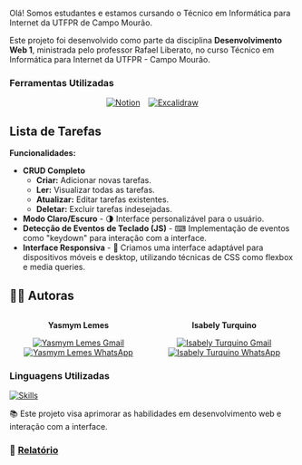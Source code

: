 <p align="baseline">Olá! Somos estudantes e estamos cursando o Técnico em Informática para Internet 
  da UTFPR de Campo Mourão.</p>

<p align="baseline">Este projeto foi desenvolvido como parte da disciplina <strong>Desenvolvimento Web 1</strong>, ministrada pelo professor Rafael Liberato, no curso Técnico em Informática para Internet da UTFPR - Campo Mourão.</p>

<h3 align="baseline">Ferramentas Utilizadas</h3>
<div style="display: flex; justify-content: center; gap: 15px;">
  <a href="https://www.notion.so" target="_blank">
    <img src="https://img.shields.io/badge/-Notion-%23000000?style=for-the-badge&logo=notion&logoColor=white" alt="Notion">
  </a>
  <a href="https://excalidraw.com" target="_blank">
    <img src="https://img.shields.io/badge/-Excalidraw-%231E1E1E?style=for-the-badge&logo=excalidraw&logoColor=white" alt="Excalidraw">
  </a>
</div>

## Lista de Tarefas

**Funcionalidades:**
- **CRUD Completo**
  - **Criar:** Adicionar novas tarefas.
  - **Ler:** Visualizar todas as tarefas.
  - **Atualizar:** Editar tarefas existentes.
  - **Deletar:** Excluir tarefas indesejadas.
- **Modo Claro/Escuro** - 🌗 Interface personalizável para o usuário.
- **Detecção de Eventos de Teclado (JS)** - ⌨ Implementação de eventos como "keydown" para interação com a interface.
- **Interface Responsiva** - 📱 Criamos uma interface adaptável para dispositivos móveis e desktop, utilizando técnicas de CSS como flexbox e media queries.

## 🧑‍💻 Autoras
<div style="display: flex; justify-content: space-evenly; align-items: center; gap: 10px;">
  <div style="text-align: center;">
    <p><strong>Yasmym Lemes</strong></p>
    <a href="mailto:ylemes@alunos.utfpr.edu.br">
      <img src="https://img.shields.io/badge/-Gmail-%23333?style=for-the-badge&logo=gmail&logoColor=white" target="_blank" alt="Yasmym Lemes Gmail">
    </a>
    <a href="https://wa.me/5541996386250" target="_blank">
      <img src="https://img.shields.io/badge/-WhatsApp-%234CBB87?style=for-the-badge&logo=whatsapp&logoColor=white" alt="Yasmym Lemes WhatsApp">
    </a>
  </div>

  <div style="text-align: center;">
    <p><strong>Isabely Turquino</strong></p>
    <a href="mailto:isabelyturquino@alunos.utfpr.edu.br">
      <img src="https://img.shields.io/badge/-Gmail-%23333?style=for-the-badge&logo=gmail&logoColor=white" target="_blank" alt="Isabely Turquino Gmail">
    </a>
    <a href="https://wa.me/55xxxxxxxxxx" target="_blank">
      <img src="https://img.shields.io/badge/-WhatsApp-%234CBB87?style=for-the-badge&logo=whatsapp&logoColor=white" alt="Isabely Turquino WhatsApp">
    </a>
  </div>
</div>

### Linguagens Utilizadas

<div style="display: flex; justify-content: space-between; align-items: flex-start; gap: 20px;">
  <div>
    <a href="https://skillicons.dev">
      <img src="https://skillicons.dev/icons?i=javascript,html,css" alt="Skills">
    </a>
  </div>
</div>

<div align="baseline">
  <p>📚 Este projeto visa aprimorar as habilidades em desenvolvimento web e interação com a interface.</p>
</div>

### 📝 [Relatório](relatorio.md)
